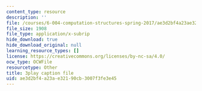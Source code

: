 ```yaml
---
content_type: resource
description: ''
file: /courses/6-004-computation-structures-spring-2017/ae3d2bf4a23ae32190cb3007f3fe3e45_uUKJPnwlbRI.srt
file_size: 1908
file_type: application/x-subrip
hide_download: true
hide_download_original: null
learning_resource_types: []
license: https://creativecommons.org/licenses/by-nc-sa/4.0/
ocw_type: OCWFile
resourcetype: Other
title: 3play caption file
uid: ae3d2bf4-a23a-e321-90cb-3007f3fe3e45
---
```

